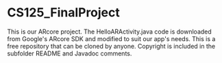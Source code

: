 # CS125_FinalProject
This is our ARcore project. The HelloARActivity.java code is downloaded from Google's ARcore SDK and modified to suit our app's needs. This is a free repository that can be cloned by anyone. Copyright is included in the subfolder README and Javadoc comments.
